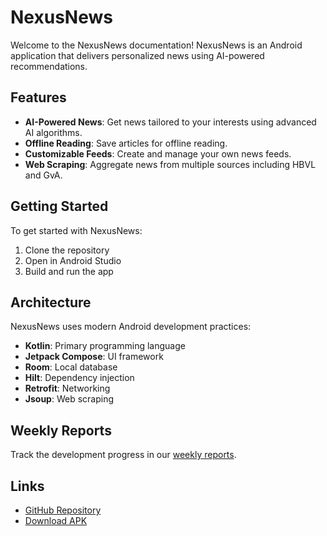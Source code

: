 # NexusNews

Welcome to the NexusNews documentation! NexusNews is an Android application that delivers personalized news using AI-powered recommendations.

## Features

- **AI-Powered News**: Get news tailored to your interests using advanced AI algorithms.
- **Offline Reading**: Save articles for offline reading.
- **Customizable Feeds**: Create and manage your own news feeds.
- **Web Scraping**: Aggregate news from multiple sources including HBVL and GvA.

## Getting Started

To get started with NexusNews:

1. Clone the repository
2. Open in Android Studio
3. Build and run the app

## Architecture

NexusNews uses modern Android development practices:

- **Kotlin**: Primary programming language
- **Jetpack Compose**: UI framework
- **Room**: Local database
- **Hilt**: Dependency injection
- **Retrofit**: Networking
- **Jsoup**: Web scraping

## Weekly Reports

Track the development progress in our [weekly reports](./weekly/).

## Links

- [GitHub Repository](https://github.com/undead2146/NexusNews)
- [Download APK](https://github.com/undead2146/NexusNews/actions)
